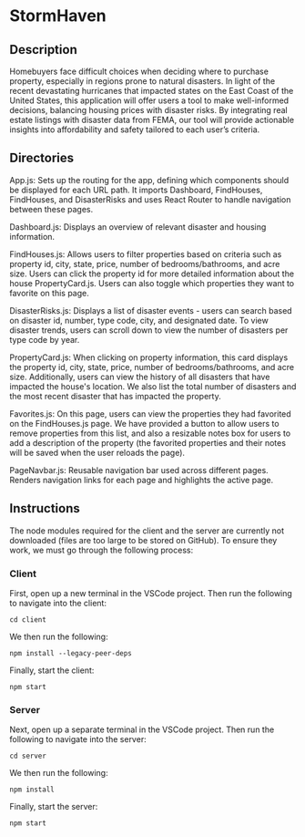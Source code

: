 # StormHaven

## Description

Homebuyers face difficult choices when deciding where to purchase property, especially in regions prone to natural disasters. In light of the recent devastating hurricanes that impacted states on the East Coast of the United States, this application will offer users a tool to make well-informed decisions, balancing housing prices with disaster risks. By integrating real estate listings with disaster data from FEMA, our tool will provide actionable insights into affordability and safety tailored to each user’s criteria. 

## Directories

App.js: Sets up the routing for the app, defining which components should be displayed for each URL path. It imports Dashboard, FindHouses, FindHouses, and DisasterRisks and uses React Router to handle navigation between these pages.

Dashboard.js: Displays an overview of relevant disaster and housing information. 

FindHouses.js: Allows users to filter properties based on criteria such as property id, city, state, price, number of bedrooms/bathrooms, and acre size. Users can click the property id for more detailed information about the house PropertyCard.js. Users can also toggle which properties they want to favorite on this page. 

DisasterRisks.js: Displays a list of disaster events - users can search based on disaster id, number, type code, city, and designated date. To view disaster trends, users can scroll down to view the number of disasters per type code by year. 

PropertyCard.js: When clicking on property information, this card displays the property id, city, state, price, number of bedrooms/bathrooms, and acre size. Additionally, users can view the history of all disasters that have impacted the house's location. We also list the total number of disasters and the most recent disaster that has impacted the property. 

Favorites.js: On this page, users can view the properties they had favorited on the FindHouses.js page. We have provided a button to allow users to remove properties from this list, and also a resizable notes box for users to add a description of the property (the favorited properties and their notes will be saved when the user reloads the page).

PageNavbar.js: Reusable navigation bar used across different pages. Renders navigation links for each page and highlights the active page.

## Instructions

The node modules required for the client and the server are currently not downloaded (files are too large to be stored on GitHub). To ensure they work, we must go through the following process:

### Client

First, open up a new terminal in the VSCode project. Then run the following to navigate into the client:

    cd client

We then run the following:

    npm install --legacy-peer-deps

Finally, start the client:

    npm start

### Server

Next, open up a separate terminal in the VSCode project. Then run the following to navigate into the server:

    cd server

We then run the following:

    npm install

Finally, start the server:

    npm start
